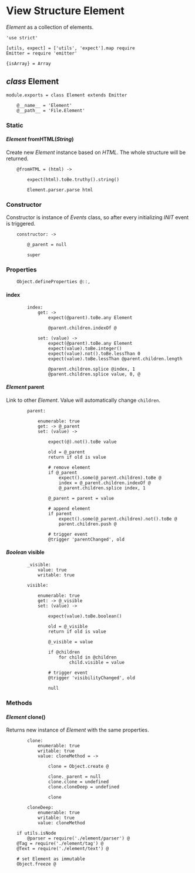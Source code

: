 View Structure Element
=======================

*Element* as a collection of elements.

	'use strict'

	[utils, expect] = ['utils', 'expect'].map require
	Emitter = require 'emitter'

	{isArray} = Array

*class* Element
----------------

	module.exports = class Element extends Emitter

		@__name__ = 'Element'
		@__path__ = 'File.Element'

### Static

#### *Element* fromHTML(*String*)

Create new *Element* instance based on *HTML*.
The whole structure will be returned.

		@fromHTML = (html) ->

			expect(html).toBe.truthy().string()

			Element.parser.parse html

### Constructor

Constructor is instance of *Events* class, so after every initializing
*INIT* event is triggered.

		constructor: ->

			@_parent = null

			super

### Properties

		Object.defineProperties @::,

#### index

			index:
				get: ->
					expect(@parent).toBe.any Element

					@parent.children.indexOf @

				set: (value) ->
					expect(@parent).toBe.any Element
					expect(value).toBe.integer()
					expect(value).not().toBe.lessThan 0
					expect(value).toBe.lessThan @parent.children.length

					@parent.children.splice @index, 1
					@parent.children.splice value, 0, @

#### *Element* parent

Link to other *Element*.
Value will automatically change `children`.

			parent:

				enumerable: true
				get: -> @_parent
				set: (value) ->

					expect(@).not().toBe value

					old = @_parent
					return if old is value

					# remove element
					if @_parent
						expect().some(@_parent.children).toBe @
						index = @_parent.children.indexOf @
						@_parent.children.splice index, 1

					@_parent = parent = value

					# append element
					if parent
						expect().some(@_parent.children).not().toBe @
						parent.children.push @

					# trigger event
					@trigger 'parentChanged', old

#### *Boolean* visible

			_visible:
				value: true
				writable: true

			visible:

				enumerable: true
				get: -> @_visible
				set: (value) ->

					expect(value).toBe.boolean()

					old = @_visible
					return if old is value

					@_visible = value

					if @children
						for child in @children
							child.visible = value

					# trigger event
					@trigger 'visibilityChanged', old

					null

### Methods

#### *Element* clone()

Returns new instance of *Element* with the same properties.

			clone:
				enumerable: true
				writable: true
				value: cloneMethod = ->

					clone = Object.create @

					clone._parent = null
					clone.clone = undefined
					clone.cloneDeep = undefined

					clone

			cloneDeep:
				enumerable: true
				writable: true
				value: cloneMethod

		if utils.isNode
			@parser = require('./element/parser') @
		@Tag = require('./element/tag') @
		@Text = require('./element/text') @

		# set Element as immutable
		Object.freeze @